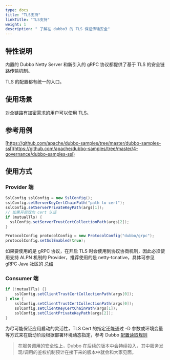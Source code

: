 ```yaml
---
type: docs
title: "TLS支持"
linkTitle: "TLS支持"
weight: 1
description: " 了解在 dubbo3 的 TLS 保证传输安全"
---
```

## 特性说明

内置的 Dubbo Netty Server 和新引入的 gRPC 协议都提供了基于 TLS 的安全链路传输机制。

TLS 的配置都有统一的入口。

## 使用场景

对全链路有加密需求的用户可以使用 TLS。

## 参考用例

[https://github.com/apache/dubbo-samples/tree/master/dubbo-samples-ssl](https://github.com/apache/dubbo-samples/tree/master/4-governance/dubbo-samples-ssl)

## 使用方式

### Provider 端
```java
SslConfig sslConfig = new SslConfig();
sslConfig.setServerKeyCertChainPath("path to cert");
sslConfig.setServerPrivateKeyPath(args[1]);
// 如果开启双向 cert 认证
if (mutualTls) {
  sslConfig.setServerTrustCertCollectionPath(args[2]);
}

ProtocolConfig protocolConfig = new ProtocolConfig("dubbo/grpc");
protocolConfig.setSslEnabled(true);
```
如果要使用的是 gRPC 协议，在开启 TLS 时会使用到协议协商机制，因此必须使用支持 ALPN 机制的 Provider，推荐使用的是 netty-tcnative，具体可参见 gRPC Java 社区的 [总结]( https://github.com/grpc/grpc-java/blob/master/SECURITY.md)


### Consumer 端

```java
if (!mutualTls) {}
    sslConfig.setClientTrustCertCollectionPath(args[0]);
} else {
    sslConfig.setClientTrustCertCollectionPath(args[0]);
    sslConfig.setClientKeyCertChainPath(args[1]);
    sslConfig.setClientPrivateKeyPath(args[2]);
}
```

为尽可能保证应用启动的灵活性，TLS Cert 的指定还能通过 -D 参数或环境变量等方式来在启动阶段根据部署环境动态指定，参考 Dubbo [配置读取规则](/zh-cn/docs/advanced/config-rule)


> 在服务调用的安全性上，Dubbo 在后续的版本中会持续投入，其中服务发现/调用的鉴权机制预计在接下来的版本中就会和大家见面。
